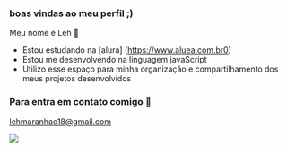 ### boas vindas ao meu perfil ;) 

Meu nome é Leh 🍁
- Estou estudando na [alura] (https://www.aluea.com.br0)
- Estou me desenvolvendo na linguagem javaScript
- Utilizo esse espaço para minha organizaçâo e compartilhamento dos meus projetos desenvolvidos

### Para entra em contato comigo 🎀
lehmaranhao18@gmail.com





![](https://tenor.com/pt-BR/view/teen-titans-teen-titans-go-dance-dancing-dance-party-gif-15527671)

